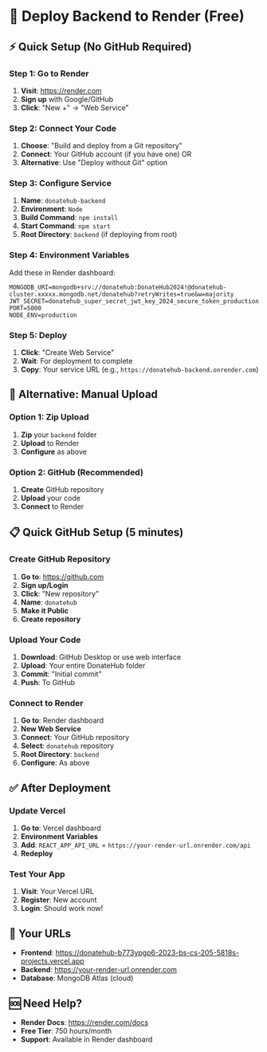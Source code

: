 # 🚀 Deploy Backend to Render (Free)

## ⚡ Quick Setup (No GitHub Required)

### Step 1: Go to Render
1. **Visit**: https://render.com
2. **Sign up** with Google/GitHub
3. **Click**: "New +" → "Web Service"

### Step 2: Connect Your Code
1. **Choose**: "Build and deploy from a Git repository"
2. **Connect**: Your GitHub account (if you have one) OR
3. **Alternative**: Use "Deploy without Git" option

### Step 3: Configure Service
1. **Name**: `donatehub-backend`
2. **Environment**: `Node`
3. **Build Command**: `npm install`
4. **Start Command**: `npm start`
5. **Root Directory**: `backend` (if deploying from root)

### Step 4: Environment Variables
Add these in Render dashboard:
```
MONGODB_URI=mongodb+srv://donatehub:DonateHub2024!@donatehub-cluster.xxxxx.mongodb.net/donatehub?retryWrites=true&w=majority
JWT_SECRET=donatehub_super_secret_jwt_key_2024_secure_token_production
PORT=5000
NODE_ENV=production
```

### Step 5: Deploy
1. **Click**: "Create Web Service"
2. **Wait**: For deployment to complete
3. **Copy**: Your service URL (e.g., `https://donatehub-backend.onrender.com`)

## 🔄 Alternative: Manual Upload

### Option 1: Zip Upload
1. **Zip** your `backend` folder
2. **Upload** to Render
3. **Configure** as above

### Option 2: GitHub (Recommended)
1. **Create** GitHub repository
2. **Upload** your code
3. **Connect** to Render

## 📋 Quick GitHub Setup (5 minutes)

### Create GitHub Repository
1. **Go to**: https://github.com
2. **Sign up/Login**
3. **Click**: "New repository"
4. **Name**: `donatehub`
5. **Make it Public**
6. **Create repository**

### Upload Your Code
1. **Download**: GitHub Desktop or use web interface
2. **Upload**: Your entire DonateHub folder
3. **Commit**: "Initial commit"
4. **Push**: To GitHub

### Connect to Render
1. **Go to**: Render dashboard
2. **New Web Service**
3. **Connect**: Your GitHub repository
4. **Select**: `donatehub` repository
5. **Root Directory**: `backend`
6. **Configure**: As above

## ✅ After Deployment

### Update Vercel
1. **Go to**: Vercel dashboard
2. **Environment Variables**
3. **Add**: `REACT_APP_API_URL` = `https://your-render-url.onrender.com/api`
4. **Redeploy**

### Test Your App
1. **Visit**: Your Vercel URL
2. **Register**: New account
3. **Login**: Should work now!

## 🎯 Your URLs
- **Frontend**: https://donatehub-b773ypgp6-2023-bs-cs-205-5818s-projects.vercel.app
- **Backend**: https://your-render-url.onrender.com
- **Database**: MongoDB Atlas (cloud)

## 🆘 Need Help?
- **Render Docs**: https://render.com/docs
- **Free Tier**: 750 hours/month
- **Support**: Available in Render dashboard
